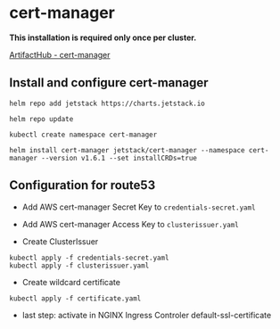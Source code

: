 # cert-manager

**This installation is required only once per cluster.**

[ArtifactHub - cert-manager](https://artifacthub.io/packages/helm/cert-manager/cert-manager)

## Install and configure cert-manager

```shell
helm repo add jetstack https://charts.jetstack.io
```

```shell
helm repo update
```

```shell
kubectl create namespace cert-manager
```

```shell
helm install cert-manager jetstack/cert-manager --namespace cert-manager --version v1.6.1 --set installCRDs=true
```

## Configuration for route53

* Add AWS cert-manager Secret Key to `credentials-secret.yaml`
* Add AWS cert-manager Access Key to `clusterissuer.yaml`

* Create ClusterIssuer

```shell
kubectl apply -f credentials-secret.yaml
kubectl apply -f clusterissuer.yaml
```

* Create wildcard certificate

```shell
kubectl apply -f certificate.yaml
```

* last step: activate in NGINX Ingress Controler default-ssl-certificate
